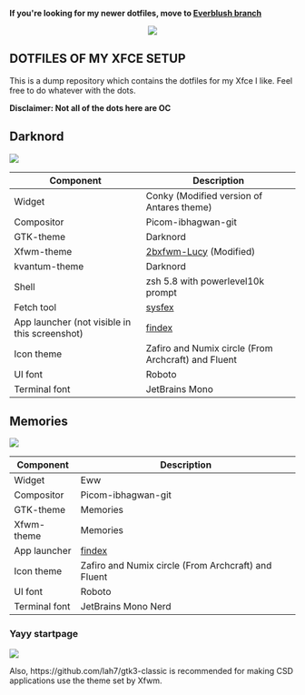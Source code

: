 **If you're looking for my newer dotfiles, move to [Everblush branch](https://github.com/mehedirm6244/My_XFCE_dotties/tree/Everblush)**

<p align="center"><img src="https://github.com/mehedirm6244/My_XFCE_dotties/blob/main/images/banner.png"></p>

## DOTFILES OF MY XFCE SETUP
This is a dump repository which contains the dotfiles for my Xfce I like. Feel free to do whatever with the dots.

<b>Disclaimer: Not all of the dots here are OC</b>

## Darknord
![](https://github.com/mehedirm6244/My_XFCE_dotties/blob/main/images/darknord.png)

Component | Description
------------- | -------------
Widget | Conky (Modified version of Antares theme)
Compositor | Picom-ibhagwan-git
GTK-theme | Darknord
Xfwm-theme | [2bxfwm-Lucy](https://github.com/addy-dclxvi/xfwm4-theme-collections/tree/master/2bxfwm-Lucy) (Modified)
kvantum-theme | Darknord
Shell | zsh 5.8 with powerlevel10k prompt
Fetch tool | [sysfex](https://github.com/mehedirm6244/sysfex)
App launcher (not visible in this screenshot) | [findex](https://github.com/mdgaziur/findex)
Icon theme | Zafiro and Numix circle (From Archcraft) and Fluent 
UI font | Roboto
Terminal font | JetBrains Mono


## Memories
![](https://github.com/mebesus/My_XFCE_dotties/blob/main/images/memories.png)

Component | Description
------------- | -------------
Widget | Eww
Compositor | Picom-ibhagwan-git
GTK-theme | Memories
Xfwm-theme | Memories
App launcher | [findex](https://github.com/mdgaziur/findex)
Icon theme | Zafiro and Numix circle (From Archcraft) and Fluent 
UI font | Roboto
Terminal font | JetBrains Mono Nerd

### Yayy startpage
![](https://github.com/mebesus/My_XFCE_dotties/blob/main/images/startpage_memories.png)


<p>
    Also, https://github.com/lah7/gtk3-classic is recommended for making CSD applications use the theme set by Xfwm.
</p>
